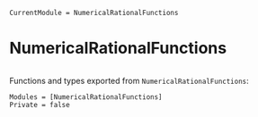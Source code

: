 ```@meta
CurrentModule = NumericalRationalFunctions
```

# NumericalRationalFunctions

```@index
```

Functions and types exported from `NumericalRationalFunctions`:
```@autodocs
Modules = [NumericalRationalFunctions]
Private = false
```
